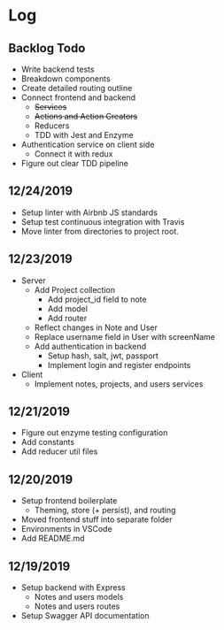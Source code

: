 # Log

## Backlog Todo

- Write backend tests
- Breakdown components
- Create detailed routing outline
- Connect frontend and backend
  - ~~Services~~
  - ~~Actions and Action Creators~~
  - Reducers
  - TDD with Jest and Enzyme
- Authentication service on client side
  - Connect it with redux
- Figure out clear TDD pipeline

## 12/24/2019

- Setup linter with Airbnb JS standards
- Setup test continuous integration with Travis
- Move linter from directories to project root.

## 12/23/2019

- Server
  - Add Project collection
    - Add project_id field to note
    - Add model
    - Add router
  - Reflect changes in Note and User
  - Replace username field in User with screenName
  - Add authentication in backend
    - Setup hash, salt, jwt, passport
    - Implement login and register endpoints
- Client
  - Implement notes, projects, and users services

## 12/21/2019

- Figure out enzyme testing configuration
- Add constants
- Add reducer util files

## 12/20/2019

- Setup frontend boilerplate
  - Theming, store (+ persist), and routing
- Moved frontend stuff into separate folder
- Environments in VSCode
- Add README.md

## 12/19/2019

- Setup backend with Express
  - Notes and users models
  - Notes and users routes
- Setup Swagger API documentation
